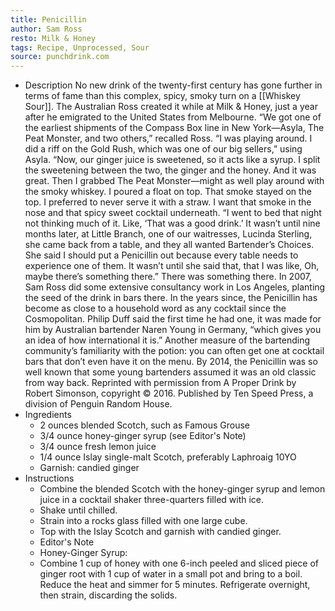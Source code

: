 ```yaml
---
title: Penicillin
author: Sam Ross
resto: Milk & Honey
tags: Recipe, Unprocessed, Sour
source: punchdrink.com
---
```


- Description
  No new drink of the twenty-first century has gone further in terms of fame than this complex, spicy, smoky turn on a [[Whiskey Sour]]. The Australian Ross created it while at Milk & Honey, just a year after he emigrated to the United States from Melbourne.
  “We got one of the earliest shipments of the Compass Box line in New York—Asyla, The Peat Monster, and two others,” recalled Ross. “I was playing around. I did a riff on the Gold Rush, which was one of our big sellers,” using Asyla. “Now, our ginger juice is sweetened, so it acts like a syrup. I split the sweetening between the two, the ginger and the honey. And it was great. Then I grabbed The Peat Monster—might as well play around with the smoky whiskey. I poured a float on top. That smoke stayed on the top. I preferred to never serve it with a straw. I want that smoke in the nose and that spicy sweet cocktail underneath.
  “I went to bed that night not thinking much of it. Like, ‘That was a good drink.’ It wasn’t until nine months later, at Little Branch, one of our waitresses, Lucinda Sterling, she came back from a table, and they all wanted Bartender’s Choices. She said I should put a Penicillin out because every table needs to experience one of them. It wasn’t until she said that, that I was like, Oh, maybe there’s something there.”
  There was something there. In 2007, Sam Ross did some extensive consultancy work in Los Angeles, planting the seed of the drink in bars there. In the years since, the Penicillin has become as close to a household word as any cocktail since the Cosmopolitan. Philip Duff said the first time he had one, it was made for him by Australian bartender Naren Young in Germany, “which gives you an idea of how international it is.”
  Another measure of the bartending community’s familiarity with the potion: you can often get one at cocktail bars that don’t even have it on the menu. By 2014, the Penicillin was so well known that some young bartenders assumed it was an old classic from way back.
  Reprinted with permission from A Proper Drink by Robert Simonson, copyright © 2016. Published by Ten Speed Press, a division of Penguin Random House.
- Ingredients
	- 2 ounces blended Scotch, such as Famous Grouse
	- 3/4 ounce honey-ginger syrup (see Editor's Note)
	- 3/4 ounce fresh lemon juice
	- 1/4 ounce Islay single-malt Scotch, preferably Laphroaig 10YO
	- Garnish: candied ginger
- Instructions
	- Combine the blended Scotch with the honey-ginger syrup and lemon juice in a cocktail shaker three-quarters filled with ice.
	- Shake until chilled.
	- Strain into a rocks glass filled with one large cube.
	- Top with the Islay Scotch and garnish with candied ginger.
	- Editor's Note
	- Honey-Ginger Syrup:
	- Combine 1 cup of honey with one 6-inch peeled and sliced piece of ginger root with 1 cup of water in a small pot and bring to a boil. Reduce the heat and simmer for 5 minutes. Refrigerate overnight, then strain, discarding the solids.